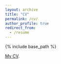 ```yaml
---
layout: archive
title: "CV"
permalink: /cv/
author_profile: true
redirect_from:
  - /resume
---
```


{% include base_path %}

[My CV](/cv/CV_2023.pdf).
